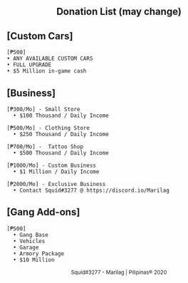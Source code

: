 <center> <h2> Donation List (may change) </h2> </center>

## [Custom Cars]

```
[₱500]
• ANY AVAILABLE CUSTOM CARS
• FULL UPGRADE
• $5 Million in-game cash
```
## [Business]

```
[₱300/Mo] - Small Store
  • $100 Thousand / Daily Income

[₱500/Mo] - Clothing Store
  • $250 Thousand / Daily Income

[₱700/Mo] -  Tattoo Shop
  • $500 Thousand / Daily Income

[₱1000/Mo] - Custom Business
  • $1 Million / Daily Income

[₱2000/Mo] - Exclusive Business
  • Contact Squíd#3277 @ https://discord.io/Marilag
```
## [Gang Add-ons]

```
[₱500]
  • Gang Base
  • Vehicles
  • Garage
  • Armory Package
  • $10 Million
```

<center> <sup>Squíd#3277 - Marilag | Pilipinas® 2020</sup> </center>

